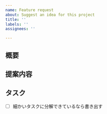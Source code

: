 ```yaml
---
name: Feature request
about: Suggest an idea for this project
title: ''
labels: ''
assignees: ''

---
```


<!-- あくまでテンプレートなので必ずしもすべての項目を埋めなくてよい -->
<!-- 要望のテンプレート -->
## 概要

## 提案内容

## タスク
- [ ] 細かいタスクに分解できているなら書き出す
